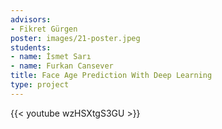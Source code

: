 ```yaml
---
advisors:
- Fikret Gürgen
poster: images/21-poster.jpeg
students:
- name: İsmet Sarı
- name: Furkan Cansever
title: Face Age Prediction With Deep Learning
type: project
---
```


{{< youtube wzHSXtgS3GU >}}